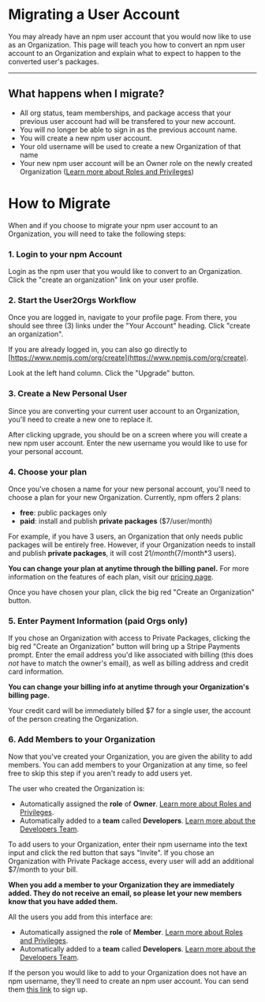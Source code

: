 # Migrating a User Account

You may already have an npm user account that you would now like to use
as an Organization. This page will teach you how to convert an npm user
account to an Organization and explain what to expect to happen to
the converted user's packages.

<hr/>

## What happens when I migrate?

- All org status, team memberships, and package access that your previous
user account had will be transfered to your new account.
- You will no longer be able to sign in as the previous account name.
- You will create a new npm user account.
- Your old username will be used to create a new Organization of that name
- Your new npm user account will be an Owner role on the newly created Organization
  ([Learn more about Roles and Privileges])

# How to Migrate

When and if you choose to migrate your npm user account to an Organization,
you will need to take the following steps:

### 1. Login to your npm Account

Login as the npm user that you would like to convert to an Organization.
Click the "create an organization" link on your user profile.

### 2. Start the User2Orgs Workflow

Once you are logged in, navigate to your profile page. From there, you
should see three (3) links under the "Your Account" heading. Click
"create an organization".

If you are already logged in, you can also go directly to
[https://www.npmjs.com/org/create](https://www.npmjs.com/org/create).

Look at the left hand column. Click the "Upgrade" button. 

### 3. Create a New Personal User

Since you are converting your current user account to an Organization, you'll
need to create a new one to replace it.

After clicking upgrade, you should be on a screen where you will create a new
npm user account. Enter the new username you would like to use for your personal
account. 

### 4. Choose your plan

Once you've chosen a name for your new personal account, you'll need to choose
a plan for your new Organization. Currently, npm offers 2 plans:

  - **free**: public packages only
  - **paid**: install and publish **private packages** ($7/user/month)

For example, if you have 3 users, an Organization that only needs public 
packages will be entirely free. However, if your Organization needs to
install and publish **private packages**, it will cost $21/month 
($7/month*3 users).

**You can change your plan at anytime through the billing panel.** For
more information on the features of each plan, visit our [pricing page].

Once you have chosen your plan, click the big red "Create an Organization"
button.

### 5. Enter Payment Information (paid Orgs only)

If you chose an Organization with access to Private Packages, clicking the
big red "Create an Organization" button will bring up a Stripe Payments
prompt. Enter the email address you'd like associated with billing (this
does *not* have to match the owner's email), as well as billing address
and credit card information.

**You can change your billing info at anytime through your Organization's
billing page.**

Your credit card will be immediately billed $7 for a single user, the
account of the person creating the Organization. 


### 6. Add Members to your Organization

Now that you've created your Organization, you are given the ability to add
members. You can add members to your Organization at any time, so feel free
to skip this step if you aren't ready to add users yet.

The user who created the Organization is:

- Automatically assigned the **role** of **Owner**. 
  [Learn more about Roles and Privileges].
- Automatically added to a **team** called **Developers**. 
  [Learn more about the Developers Team].

To add users to your Organization, enter their npm username into the text
input and click the red button that says "Invite". If you chose an
Organization with Private Package access, every user will add an 
additional $7/month to your bill.

**When you add a member to your Organization they are immediately added. They
do not receive an email, so please let your new members know that you have added
them.**

All the users you add from this interface are:

- Automatically assigned the **role** of **Member**.
  [Learn more about Roles and Privileges].
- Automatically added to a **team** called **Developers**.
  [Learn more about the Developers Team].

If the person you would  like to add to your Organization does not have an
npm username, they'll need to create an npm user account. You can send them
[this link][1] to sign up.


[pricing page]: https://www.npmjs.com/pricing
[contacting npm Support]: https://www.npmjs.com//support
[Learn more about Roles and Privileges]: /roles-and-privileges.md
[Learn more about the Developers Team]: /the-developers-team.md
[1]: https://www.npmjs.com/signup
